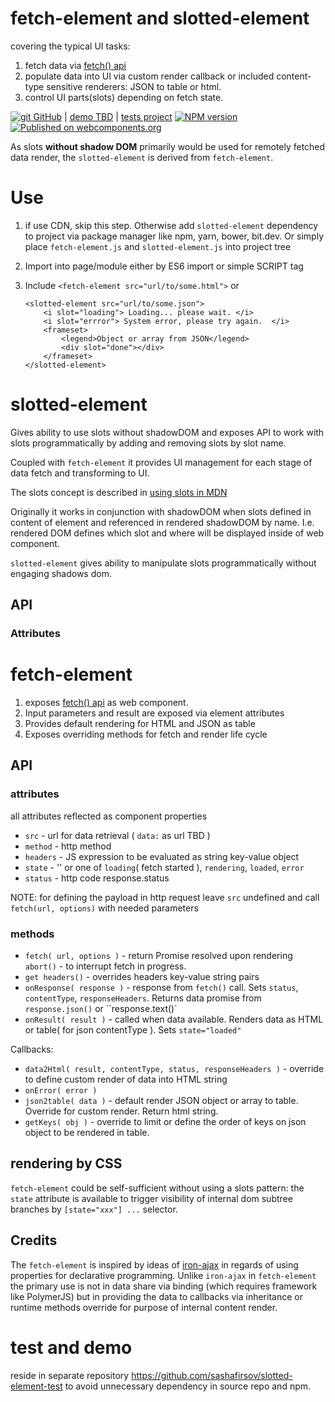 # fetch-element and slotted-element

covering the typical UI tasks:
1. fetch data via [fetch() api](https://developer.mozilla.org/en-US/docs/Web/API/Fetch_API)
2. populate data into UI via custom render callback or included content-type sensitive renderers: JSON to table or html.
3. control UI parts(slots) depending on fetch state.

[![git](https://cdnjs.cloudflare.com/ajax/libs/octicons/8.5.0/svg/mark-github.svg) GitHub](https://github.com/sashafirsov/slotted-element)
| [demo TBD](https://cdn.xml4jquery.com/ajax/libs/embed-page/0.0.21/build/esm-unbundled/demo/index.html)
| [tests project](https://github.com/sashafirsov/slotted-element-test)
[![NPM version][npm-image]][npm-url]
[![Published on webcomponents.org](https://img.shields.io/badge/webcomponents.org-published-blue.svg)](https://www.webcomponents.org/element/slotted-element)

As slots **without shadow DOM** primarily would be used for remotely fetched data render, 
the `slotted-element` is derived from `fetch-element`.

# Use
1. if use CDN, skip this step. Otherwise add `slotted-element` dependency to project via package manager like npm, yarn, bower, bit.dev. 
   Or simply place `fetch-element.js` and `slotted-element.js` into project tree
2. Import into page/module either by ES6 import or simple SCRIPT tag
3. Include   ```<fetch-element src="url/to/some.html">``` or 
   
    ```
    <slotted-element src="url/to/some.json">
        <i slot="loading"> Loading... please wait. </i>
        <i slot="errror"> System error, please try again.  </i>
        <frameset>
            <legend>Object or array from JSON</legend>
            <div slot="done"></div>
        </frameset>
   </slotted-element>       
    ```

# slotted-element
Gives ability to use slots without shadowDOM and exposes API to work with slots programmatically by adding and removing slots by slot name.

Coupled with `fetch-element` it provides UI management for each stage of data fetch and transforming to UI.  

The slots concept is described in 
[using slots in MDN](https://developer.mozilla.org/en-US/docs/Web/Web_Components/Using_templates_and_slots#adding_flexibility_with_slots)

Originally it works in conjunction with shadowDOM when slots defined in content of element and referenced in 
rendered shadowDOM by name. I.e. rendered DOM defines which slot and where will be displayed inside of web component.

`slotted-element` gives ability to manipulate slots programmatically without engaging shadows dom.

## API
### Attributes

# fetch-element

1. exposes [fetch() api](https://developer.mozilla.org/en-US/docs/Web/API/Fetch_API) as web component. 
2. Input parameters and result are exposed via element attributes
3. Provides default rendering for HTML and JSON as table
4. Exposes overriding methods for fetch and render life cycle  

## API
### attributes
all attributes reflected as component properties
* `src` - url for data retrieval ( `data:` as url TBD )
* `method` - http method  
* `headers` - JS expression to be evaluated as string key-value object
* `state` - '' or one of `loading`( fetch started ), `rendering`, `loaded`, `error`
* `status` - http code response.status

NOTE: for defining the payload in http request leave `src` undefined and call `fetch(url, options)` with needed parameters

### methods
* `fetch( url, options )` - return Promise resolved upon rendering
  `abort()` - to interrupt fetch in progress. 
* `get headers()` - overrides headers key-value string pairs
* `onResponse( response )` - response from `fetch()` call. Sets `status`, `contentType`, `responseHeaders`. 
  Returns data promise from `response.json()` or ``response.text()`
* `onResult( result )` - called when data available. Renders data as HTML or table( for json contentType ).
  Sets `state="loaded"`
  
Callbacks:
* `data2Html( result, contentType, status, responseHeaders )` - override to define custom render of data into HTML string
* `onError( error )`
* `json2table( data )` - default render JSON object or array to table. Override for custom render. Return html string.
* `getKeys( obj )` - override to limit or define the order of keys on json object to be rendered in table.

## rendering by CSS
`fetch-element` could be self-sufficient without using a slots pattern: the `state` attribute is available to trigger 
visibility of internal dom subtree branches by `[state="xxx"] ...` selector. 

## Credits
The `fetch-element` is inspired by ideas of [iron-ajax](https://github.com/PolymerElements/iron-ajax) in regards of
using properties for declarative programming. Unlike `iron-ajax` in `fetch-element` the primary use is not in data share 
via binding (which requires framework like PolymerJS) but in providing the data to callbacks via inheritance or runtime 
methods override for purpose of internal content render.

# test and demo
reside in separate repository https://github.com/sashafirsov/slotted-element-test to avoid unnecessary dependency in 
source repo and npm.


[npm-image]:      https://img.shields.io/npm/v/slotted-element.svg
[npm-url]:        https://npmjs.org/package/slotted-element